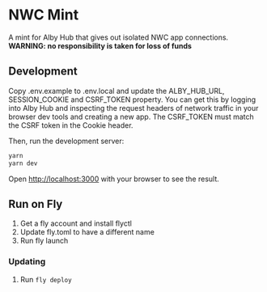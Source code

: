 # NWC Mint

A mint for Alby Hub that gives out isolated NWC app connections. **WARNING: no responsibility is taken for loss of funds**

## Development

Copy .env.example to .env.local and update the ALBY_HUB_URL, SESSION_COOKIE and CSRF_TOKEN property. You can get this by logging into Alby Hub and inspecting the request headers of network traffic in your browser dev tools and creating a new app. The CSRF_TOKEN must match the CSRF token in the Cookie header.

Then, run the development server:

```bash
yarn
yarn dev
```

Open [http://localhost:3000](http://localhost:3000) with your browser to see the result.


## Run on Fly
1. Get a fly account and install flyctl
2. Update fly.toml to have a different name
3. Run fly launch
### Updating
1. Run `fly deploy`
